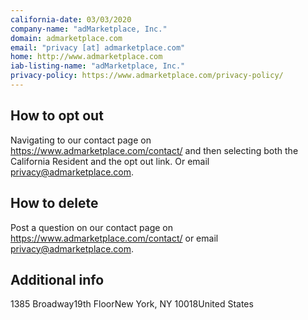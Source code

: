 ```yaml
---
california-date: 03/03/2020
company-name: "adMarketplace, Inc."
domain: admarketplace.com
email: "privacy [at] admarketplace.com"
home: http://www.admarketplace.com
iab-listing-name: "adMarketplace, Inc."
privacy-policy: https://www.admarketplace.com/privacy-policy/
---
```

## How to opt out


Navigating to our contact page on https://www.admarketplace.com/contact/ and then selecting both the California Resident and the opt out link. Or email privacy@admarketplace.com.

## How to delete


Post a question on our contact page on https://www.admarketplace.com/contact/ or email privacy@admarketplace.com.

## Additional info




1385 Broadway19th FloorNew York, NY 10018United States













